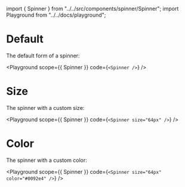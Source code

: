 import { Spinner } from "../../src/components/spinner/Spinner";
import Playground from "../../docs/playground";

# Default

The default form of a spinner:

<Playground
  scope={{ Spinner }}
  code={`<Spinner />`}
/>

# Size

The spinner with a custom size:

<Playground
  scope={{ Spinner }}
  code={`<Spinner size="64px" />`}
/>

# Color

The spinner with a custom color:

<Playground
  scope={{ Spinner }}
  code={`<Spinner size="64px" color="#0092e4" />`}
/>
